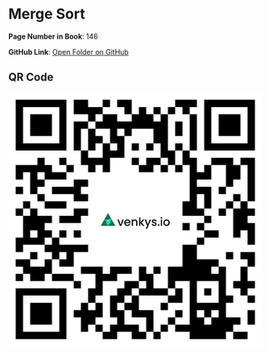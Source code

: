 # Merge Sort

**Page Number in Book**: 146

**GitHub Link**: [Open Folder on GitHub](https://github.com/venkys-media/Venky_on_Datastructures/tree/main/sorting/MergeSort)


## QR Code
![QR Code](./URL%20QR%20Code%20(22).png)

